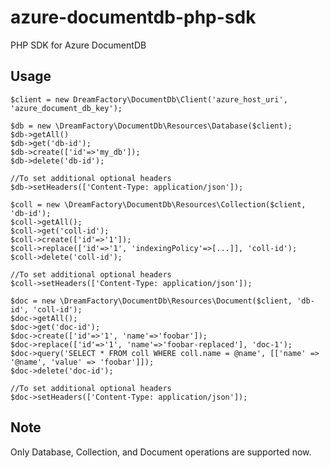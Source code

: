 # azure-documentdb-php-sdk
PHP SDK for Azure DocumentDB

## Usage

    $client = new DreamFactory\DocumentDb\Client('azure_host_uri', 'azure_document_db_key');
    
    $db = new \DreamFactory\DocumentDb\Resources\Database($client);
    $db->getAll()
    $db->get('db-id');
    $db->create(['id'=>'my_db']);
    $db->delete('db-id');
    
    //To set additional optional headers
    $db->setHeaders(['Content-Type: application/json']);
    
    $coll = new \DreamFactory\DocumentDb\Resources\Collection($client, 'db-id');
    $coll->getAll();
    $coll->get('coll-id');
    $coll->create(['id'=>'1']);
    $coll->replace(['id'=>'1', 'indexingPolicy'=>[...]], 'coll-id');
    $coll->delete('coll-id');
    
    //To set additional optional headers
    $coll->setHeaders(['Content-Type: application/json']);
    
    $doc = new \DreamFactory\DocumentDb\Resources\Document($client, 'db-id', 'coll-id');
    $doc->getAll();
    $doc->get('doc-id');
    $doc->create(['id'=>'1', 'name'=>'foobar']);
    $doc->replace(['id'=>'1', 'name'=>'foobar-replaced'], 'doc-1');
    $doc->query('SELECT * FROM coll WHERE coll.name = @name', [['name' => '@name', 'value' => 'foobar']]);
    $doc->delete('doc-id');
    
    //To set additional optional headers
    $doc->setHeaders(['Content-Type: application/json']);
    
## Note

Only Database, Collection, and Document operations are supported now.
